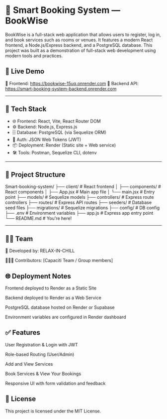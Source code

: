 # 📅 Smart Booking System — BookWise

BookWise is a full-stack web application that allows users to register, log in, and book services such as rooms or venues. It features a modern React frontend, a Node.js/Express backend, and a PostgreSQL database. This project was built as a demonstration of full-stack web development using modern tools and practices.

## 🚀 Live Demo

🔗 Frontend: https://bookwise-15uq.onrender.com
🔗 Backend API: https://smart-booking-system-backend.onrender.com

---

## 🧰 Tech Stack

- 🌐 Frontend: React, Vite, React Router DOM
- ⚙️ Backend: Node.js, Express.js
- 🗄️ Database: PostgreSQL (via Sequelize ORM)
- 🔐 Auth: JSON Web Tokens (JWT)
- 📦 Deployment: Render (Static site + Web service)
- 🛠 Tools: Postman, Sequelize CLI, dotenv

---

## 📁 Project Structure

Smart-booking-system/
├── client/ # React frontend
│ ├── components/ # React components
│ ├── App.jsx # Main app file
│ └── main.jsx # Entry point
├── models/ # Sequelize models
├── controllers/ # Express route controllers
├── routes/ # Express API routes
├── seeders/ # Database seed files
├── migrations/ # Sequelize migrations
├── config/ # DB config
├── .env # Environment variables
├── app.js # Express app entry point
└── README.md # You're here!

---

## 🧑‍🏫 Team
🔹 Developed by: RELAX-IN-CHILL

🧑‍🤝‍🧑 Contributors: [Capaciti Team / Group members]

## 🌐 Deployment Notes
Frontend deployed to Render as a Static Site

Backend deployed to Render as a Web Service

PostgreSQL database hosted on Render or Supabase

Environment variables are configured in Render dashboard

## ✅ Features
User Registration & Login with JWT

Role-based Routing (User/Admin)

Add and View Services

Book Services & View Your Bookings

Responsive UI with form validation and feedback


## 📜 License
This project is licensed under the MIT License.

